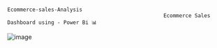                                                                  Ecommerce-sales-Analysis
                                                      Ecommerce Sales Dashboard using - Power Bi 📊
                                                      
![image](https://github.com/Dinesh-kumar-M-2002/Ecommerce-sales-Analysis/assets/101576150/7fa0e75c-ee9c-46d2-b5f7-11004e4f00c9)

